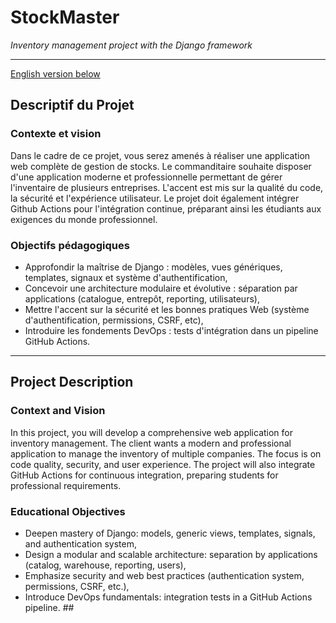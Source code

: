 # StockMaster
*Inventory management project with the Django framework*
________________________________________________________

[English version below](#project-description)

## Descriptif du Projet

### Contexte et vision

Dans le cadre de ce projet, vous serez amenés à réaliser une application web complète de gestion de stocks. Le commanditaire souhaite disposer d'une application moderne et professionnelle permettant de gérer l'inventaire de plusieurs entreprises. L'accent est mis sur la qualité du code, la sécurité et l'expérience utilisateur. Le projet doit également intégrer Github Actions pour l'intégration continue, préparant ainsi les étudiants aux exigences du monde professionnel.

### Objectifs pédagogiques

+ Approfondir la maîtrise de Django : modèles, vues génériques, templates, signaux et système d'authentification,
+ Concevoir une architecture modulaire et évolutive : séparation par applications (catalogue, entrepôt, reporting, utilisateurs),
+ Mettre l'accent sur la sécurité et les bonnes pratiques Web (système d'authentification, permissions, CSRF, etc),
+ Introduire les fondements DevOps : tests d'intégration dans un pipeline GitHub Actions.

__________________________________________________________

## Project Description

### Context and Vision

In this project, you will develop a comprehensive web application for inventory management. The client wants a modern and professional application to manage the inventory of multiple companies. The focus is on code quality, security, and user experience. The project will also integrate GitHub Actions for continuous integration, preparing students for professional requirements.

### Educational Objectives

+ Deepen mastery of Django: models, generic views, templates, signals, and authentication system,
+ Design a modular and scalable architecture: separation by applications (catalog, warehouse, reporting, users),
+ Emphasize security and web best practices (authentication system, permissions, CSRF, etc.),
+ Introduce DevOps fundamentals: integration tests in a GitHub Actions pipeline. ##
